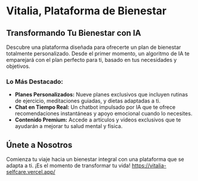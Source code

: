 # Vitalia, Plataforma de Bienestar

## Transformando Tu Bienestar con IA

Descubre una plataforma diseñada para ofrecerte un plan de bienestar totalmente personalizado. Desde el primer momento, un algoritmo de IA te emparejará con el plan perfecto para ti, basado en tus necesidades y objetivos.

### Lo Más Destacado:

- **Planes Personalizados:** Nueve planes exclusivos que incluyen rutinas de ejercicio, meditaciones guiadas, y dietas adaptadas a ti.
- **Chat en Tiempo Real:** Un chatbot impulsado por IA que te ofrece recomendaciones instantáneas y apoyo emocional cuando lo necesites.
- **Contenido Premium:** Accede a artículos y videos exclusivos que te ayudarán a mejorar tu salud mental y física.

## Únete a Nosotros

Comienza tu viaje hacia un bienestar integral con una plataforma que se adapta a ti. ¡Es el momento de transformar tu vida! https://vitalia-selfcare.vercel.app/
